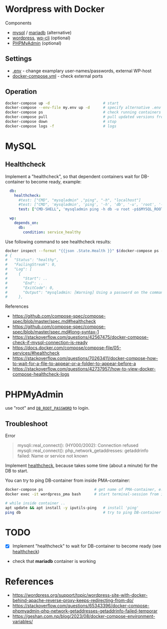 # Wordpress with Docker
Components
- [mysql](https://hub.docker.com/_/mysql) / [mariadb](https://hub.docker.com/_/mariadb) (alternative)
- [wordpress](https://hub.docker.com/_/wordpress), [wp-cli](https://hub.docker.com/_/wordpress) (optional)
- [PHPMyAdmin](https://hub.docker.com/_/phpmyadmin) (optional)


## Settings
- [.env](./.env) - change examplary user-names/passwords, external WP-host
- [docker-compose.yml](./docker-compose.yml) - check external ports


## Operation
```sh
docker-compose up -d                        # start
docker-compose --env-file my.env up -d      # specify alternative .env file
docker-compose ps                           # check running containers
docker-compose pull                         # pull updated versions from dockerhub
docker-compose down                         # stop
docker-compose logs -f                      # logs
```


# MySQL

## Healthcheck
Implement a "healthcheck", so that dependent containers wait for DB-container to become ready, example:
```yml
  db:
    healthcheck:
      #test: ["CMD", "mysqladmin" ,"ping", "-h", "localhost"]
      #test: ["CMD", 'mysqladmin', 'ping', '-h', 'db', '-u', 'root', '-p$$MYSQL_ROOT_PASSWORD' ]
      test: ["CMD-SHELL", 'mysqladmin ping -h db -u root -p$$MYSQL_ROOT_PASSWORD || exit 1' ]

  wp:
    depends_on:
      db:
        condition: service_healthy
```

Use following command to see healthcheck results:
```sh
docker inspect --format "{{json .State.Health }}" $(docker-compose ps -q db) | jq
# {
#   "Status": "healthy",
#   "FailingStreak": 0,
#   "Log": [
#     {
#       "Start": ..
#       "End": ..
#       "ExitCode": 0,
#       "Output": "mysqladmin: [Warning] Using a password on the command line interface can be insecure.\nmysqld is alive\n"
#     },
```

References
- https://github.com/compose-spec/compose-spec/blob/master/spec.md#healthcheck
- https://github.com/compose-spec/compose-spec/blob/master/spec.md#long-syntax-1
- https://stackoverflow.com/questions/42567475/docker-compose-check-if-mysql-connection-is-ready
- https://docs.docker.com/compose/compose-file/05-services/#healthcheck
- https://stackoverflow.com/questions/70263411/docker-compose-how-to-wait-for-a-file-to-appear-or-a-folder-to-appear-before-a
- https://stackoverflow.com/questions/42737957/how-to-view-docker-compose-healthcheck-logs


# PHPMyAdmin
use "root" and [`DB_ROOT_PASSWORD`](./.env) to login.


## Troubleshoot
Error
> mysqli::real_connect(): (HY000/2002): Connection refused
> mysqli::real_connect(): php_network_getaddresses: getaddrinfo failed: Name or service not known

Implement [healthcheck](#healthcheck), because takes some time (about a minute) for the DB to start.

You can try to ping DB-container from inside PMA-container:
```sh
docker-compose ps                       # get name of PMA-container, e.g. 'wordpress_pma'
docker exec -it wordpress_pma bash      # start terminal-session from inside PMA-container

# while inside container ..
apt update && apt install -y iputils-ping   # install 'ping'
ping db                                     # try to ping DB-container
```


# TODO
- [x] Implement "healthcheck" to wait for DB-container to become ready (see [healthcheck](#healthcheck))
- check that **mariadb** container is working


# References
- https://wordpress.org/support/topic/wordpress-site-with-docker-behind-apache-reverse-proxy-keeps-redirecting-from-do/
- https://stackoverflow.com/questions/65343396/docker-compose-phpmyadmin-php-network-getaddresses-getaddrinfo-failed-temporar
- https://geshan.com.np/blog/2023/08/docker-compose-environment-variables/
